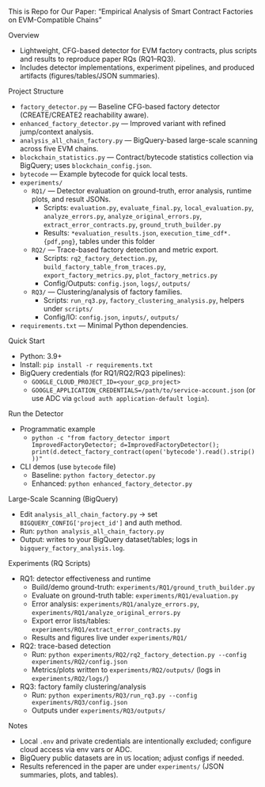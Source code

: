 This is Repo for Our Paper: “Empirical Analysis of Smart Contract Factories on EVM-Compatible Chains”

Overview
- Lightweight, CFG-based detector for EVM factory contracts, plus scripts and results to reproduce paper RQs (RQ1–RQ3).
- Includes detector implementations, experiment pipelines, and produced artifacts (figures/tables/JSON summaries).

Project Structure
- `factory_detector.py` — Baseline CFG-based factory detector (CREATE/CREATE2 reachability aware).
- `enhanced_factory_detector.py` — Improved variant with refined jump/context analysis.
- `analysis_all_chain_factory.py` — BigQuery-based large-scale scanning across five EVM chains.
- `blockchain_statistics.py` — Contract/bytecode statistics collection via BigQuery; uses `blockchain_config.json`.
- `bytecode` — Example bytecode for quick local tests.
- `experiments/`
  - `RQ1/` — Detector evaluation on ground-truth, error analysis, runtime plots, and result JSONs.
    - Scripts: `evaluation.py`, `evaluate_final.py`, `local_evaluation.py`, `analyze_errors.py`, `analyze_original_errors.py`, `extract_error_contracts.py`, `ground_truth_builder.py`
    - Results: `*evaluation_results.json`, `execution_time_cdf*.{pdf,png}`, tables under this folder
  - `RQ2/` — Trace-based factory detection and metric export.
    - Scripts: `rq2_factory_detection.py`, `build_factory_table_from_traces.py`, `export_factory_metrics.py`, `plot_factory_metrics.py`
    - Config/Outputs: `config.json`, `logs/`, `outputs/`
  - `RQ3/` — Clustering/analysis of factory families.
    - Scripts: `run_rq3.py`, `factory_clustering_analysis.py`, helpers under `scripts/`
    - Config/IO: `config.json`, `inputs/`, `outputs/`
- `requirements.txt` — Minimal Python dependencies.

Quick Start
- Python: 3.9+
- Install: `pip install -r requirements.txt`
- BigQuery credentials (for RQ1/RQ2/RQ3 pipelines):
  - `GOOGLE_CLOUD_PROJECT_ID=<your_gcp_project>`
  - `GOOGLE_APPLICATION_CREDENTIALS=/path/to/service-account.json` (or use ADC via `gcloud auth application-default login`).

Run the Detector
- Programmatic example
  - `python -c "from factory_detector import ImprovedFactoryDetector; d=ImprovedFactoryDetector(); print(d.detect_factory_contract(open('bytecode').read().strip()))"`
- CLI demos (use `bytecode` file)
  - Baseline: `python factory_detector.py`
  - Enhanced: `python enhanced_factory_detector.py`

Large-Scale Scanning (BigQuery)
- Edit `analysis_all_chain_factory.py` → set `BIGQUERY_CONFIG['project_id']` and auth method.
- Run: `python analysis_all_chain_factory.py`
- Output: writes to your BigQuery dataset/tables; logs in `bigquery_factory_analysis.log`.

Experiments (RQ Scripts)
- RQ1: detector effectiveness and runtime
  - Build/demo ground-truth: `experiments/RQ1/ground_truth_builder.py`
  - Evaluate on ground-truth table: `experiments/RQ1/evaluation.py`
  - Error analysis: `experiments/RQ1/analyze_errors.py`, `experiments/RQ1/analyze_original_errors.py`
  - Export error lists/tables: `experiments/RQ1/extract_error_contracts.py`
  - Results and figures live under `experiments/RQ1/`
- RQ2: trace-based detection
  - Run: `python experiments/RQ2/rq2_factory_detection.py --config experiments/RQ2/config.json`
  - Metrics/plots written to `experiments/RQ2/outputs/` (logs in `experiments/RQ2/logs/`)
- RQ3: factory family clustering/analysis
  - Run: `python experiments/RQ3/run_rq3.py --config experiments/RQ3/config.json`
  - Outputs under `experiments/RQ3/outputs/`

Notes
- Local `.env` and private credentials are intentionally excluded; configure cloud access via env vars or ADC.
- BigQuery public datasets are in `US` location; adjust configs if needed.
- Results referenced in the paper are under `experiments/` (JSON summaries, plots, and tables).
